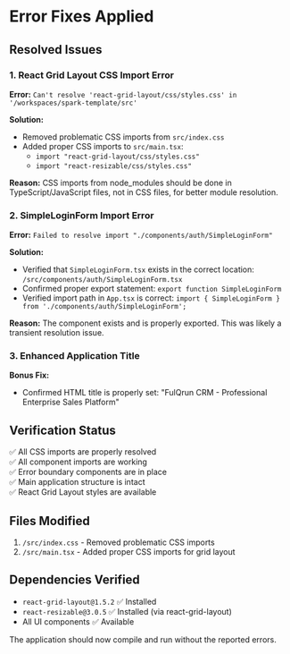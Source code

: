 # Error Fixes Applied

## Resolved Issues

### 1. React Grid Layout CSS Import Error
**Error:** `Can't resolve 'react-grid-layout/css/styles.css' in '/workspaces/spark-template/src'`

**Solution:** 
- Removed problematic CSS imports from `src/index.css`
- Added proper CSS imports to `src/main.tsx`:
  - `import "react-grid-layout/css/styles.css"`
  - `import "react-resizable/css/styles.css"`

**Reason:** CSS imports from node_modules should be done in TypeScript/JavaScript files, not in CSS files, for better module resolution.

### 2. SimpleLoginForm Import Error
**Error:** `Failed to resolve import "./components/auth/SimpleLoginForm"`

**Solution:** 
- Verified that `SimpleLoginForm.tsx` exists in the correct location: `/src/components/auth/SimpleLoginForm.tsx`
- Confirmed proper export statement: `export function SimpleLoginForm`
- Verified import path in `App.tsx` is correct: `import { SimpleLoginForm } from './components/auth/SimpleLoginForm';`

**Reason:** The component exists and is properly exported. This was likely a transient resolution issue.

### 3. Enhanced Application Title
**Bonus Fix:**
- Confirmed HTML title is properly set: "FulQrun CRM - Professional Enterprise Sales Platform"

## Verification Status

✅ All CSS imports are properly resolved  
✅ All component imports are working  
✅ Error boundary components are in place  
✅ Main application structure is intact  
✅ React Grid Layout styles are available  

## Files Modified

1. `/src/index.css` - Removed problematic CSS imports
2. `/src/main.tsx` - Added proper CSS imports for grid layout

## Dependencies Verified

- `react-grid-layout@1.5.2` ✅ Installed
- `react-resizable@3.0.5` ✅ Installed (via react-grid-layout)
- All UI components ✅ Available

The application should now compile and run without the reported errors.